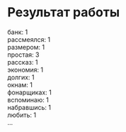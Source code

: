 # Результат работы
банк: 1  
рассмеялся: 1  
размером: 1  
простая: 3  
рассказ: 1  
экономия: 1  
долгих: 1  
окнам: 1  
фонарщиках: 1  
вспоминаю: 1  
набравшись: 1  
любить: 1  
...  
